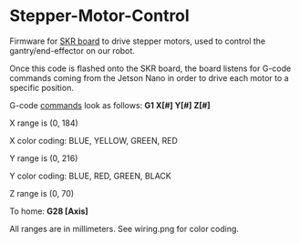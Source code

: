 # Stepper-Motor-Control
Firmware for [SKR board](https://www.biqu.equipment/products/bigtreetech-skr-mini-e3-v2-0-32-bit-control-board-integrated-tmc2209-uart-for-ender-3) to drive stepper motors, used to control the gantry/end-effector on our robot.

Once this code is flashed onto the SKR board, the board listens for G-code commands coming from the Jetson Nano in order to drive each motor to a specific position.

G-code [commands](https://marlinfw.org/meta/gcode/) look as follows: **G1 X[#] Y[#] Z[#]**

X range is (0, 184)

X color coding: BLUE, YELLOW, GREEN, RED 

Y range is (0, 216)

Y color coding: BLUE, RED, GREEN, BLACK

Z range is (0, 70)

To home: **G28 [Axis]**

All ranges are in millimeters. See wiring.png for color coding.